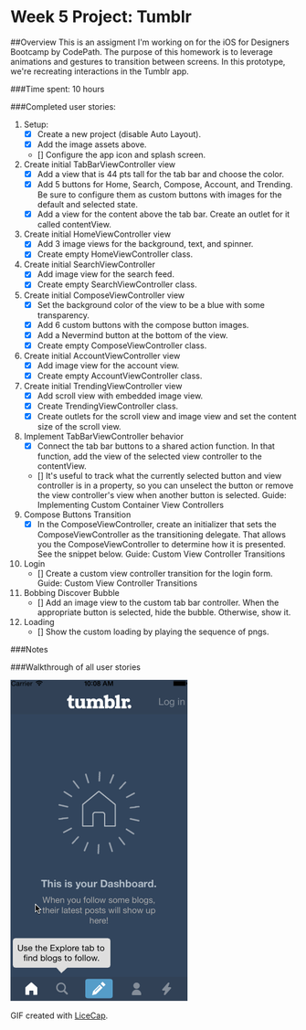 # Week 5 Project: Tumblr
##Overview
This is an assigment I'm working on for the iOS for Designers Bootcamp by CodePath. The purpose of this homework is to leverage animations and gestures to transition between screens. In this prototype, we're recreating interactions in the Tumblr app.

###Time spent: 
10 hours

###Completed user stories:

 1. Setup:
    * [x] Create a new project (disable Auto Layout). 
    * [x] Add the image assets above. 
	* [] Configure the app icon and splash screen. 
2. Create initial TabBarViewController view
    * [x] Add a view that is 44 pts tall for the tab bar and choose the color.
    * [x] Add 5 buttons for Home, Search, Compose, Account, and Trending. Be sure to configure them as custom buttons with images for the default and selected state.
    * [x] Add a view for the content above the tab bar. Create an outlet for it called contentView.
3. Create initial HomeViewController view
    * [x] Add 3 image views for the background, text, and spinner.
    * [x] Create empty HomeViewController class.
4. Create initial SearchViewController
    * [x] Add image view for the search feed.
    * [x] Create empty SearchViewController class.
5. Create initial ComposeViewController view
    * [x] Set the background color of the view to be a blue with some transparency. 
    * [x] Add 6 custom buttons with the compose button images.
    * [x] Add a Nevermind button at the bottom of the view.
    * [x] Create empty ComposeViewController class.
6. Create initial AccountViewController view
    * [x] Add image view for the account view.
    * [x] Create empty AccountViewController class.
7. Create initial TrendingViewController view
    * [x] Add scroll view with embedded image view.
    * [x] Create TrendingViewController class.
    * [x] Create outlets for the scroll view and image view and set the content size of the scroll view.
8. Implement TabBarViewController behavior
    * [x] Connect the tab bar buttons to a shared action function. In that function, add the view of the selected view controller to the contentView.
    * [] It's useful to track what the currently selected button and view controller is in a property, so you can unselect the button or remove the view controller's view when another button is selected. Guide: Implementing Custom Container View Controllers
9. Compose Buttons Transition
    * [x] In the ComposeViewController, create an initializer that sets the ComposeViewController as the transitioning delegate. That allows you the ComposeViewController to determine how it is presented. See the snippet below.
Guide: Custom View Controller Transitions
10. Login
    * [] Create a custom view controller transition for the login form.
Guide: Custom View Controller Transitions
11. Bobbing Discover Bubble
    * [] Add an image view to the custom tab bar controller. When the appropriate button is selected, hide the bubble. Otherwise, show it.
12. Loading
    * [] Show the custom loading by playing the sequence of pngs.
  
###Notes


###Walkthrough of all user stories

![Video Walkthrough](tumblr.gif)

GIF created with [LiceCap](http://www.cockos.com/licecap/).

